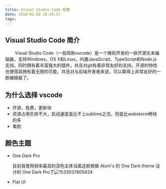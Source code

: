 ```yaml
---
title: Visual Studio Code 配置
date: 2019-01-28 18:45:57
tags:
---
```

## Visual Studio Code 简介

        Visual Studio Code（一般简称vscode）是一个微软开发的一款开源文本编辑器，支持Windows，OS X和Linux。内置JavaScript、TypeScript和Node.js支持。同时拥有着丰富强大的插件，并且对git有着非常友好的支持，开源的特性也使得其拥有着无限的可能，并且对与前端开发者来说，可以算得上非常友好的一款编辑器了。 

## 为什么选择 vscode

* 开源，免费，更新快
* 资源占用负担不大，启动速度虽比不上sublime之流，但是比webstorm畅快的多
* 看脸

## 颜色主题

* One Dark Pro

  目前我使用频率最高的深色主体当属这款根据 Atom's  的 One Dark theme 设计的 One Dark Pro了![1533037805434](C:\Users\ycyx1\AppData\Local\Temp\1533037805434.png)

  

* Flat UI  

